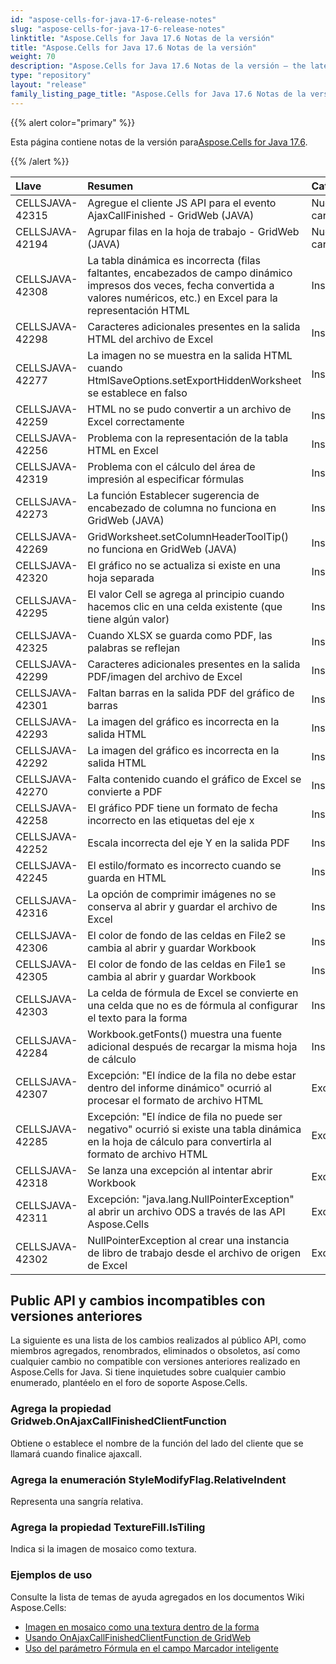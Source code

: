 ```yaml
---
id: "aspose-cells-for-java-17-6-release-notes"
slug: "aspose-cells-for-java-17-6-release-notes"
linktitle: "Aspose.Cells for Java 17.6 Notas de la versión"
title: "Aspose.Cells for Java 17.6 Notas de la versión"
weight: 70
description: "Aspose.Cells for Java 17.6 Notas de la versión – the latest updates and fixes."
type: "repository"
layout: "release"
family_listing_page_title: "Aspose.Cells for Java 17.6 Notas de la versión"
---
```

{{% alert color="primary" %}} 

 Esta página contiene notas de la versión para[Aspose.Cells for Java 17.6](https://releases.aspose.com/cells/java/new-releases/aspose.cells-for-java-17.6/).

{{% /alert %}} 

|**Llave**|**Resumen**|**Categoría**|
|:- |:- |:- |
|CELLSJAVA-42315|Agregue el cliente JS API para el evento AjaxCallFinished - GridWeb (JAVA)|Nueva caracteristica|
|CELLSJAVA-42194|Agrupar filas en la hoja de trabajo - GridWeb (JAVA)|Nueva caracteristica|
|CELLSJAVA-42308|La tabla dinámica es incorrecta (filas faltantes, encabezados de campo dinámico impresos dos veces, fecha convertida a valores numéricos, etc.) en Excel para la representación HTML|Insecto|
|CELLSJAVA-42298|Caracteres adicionales presentes en la salida HTML del archivo de Excel|Insecto|
|CELLSJAVA-42277|La imagen no se muestra en la salida HTML cuando HtmlSaveOptions.setExportHiddenWorksheet se establece en falso|Insecto|
|CELLSJAVA-42259|HTML no se pudo convertir a un archivo de Excel correctamente|Insecto|
|CELLSJAVA-42256|Problema con la representación de la tabla HTML en Excel|Insecto|
|CELLSJAVA-42319|Problema con el cálculo del área de impresión al especificar fórmulas|Insecto|
|CELLSJAVA-42273|La función Establecer sugerencia de encabezado de columna no funciona en GridWeb (JAVA)|Insecto|
|CELLSJAVA-42269|GridWorksheet.setColumnHeaderToolTip() no funciona en GridWeb (JAVA)|Insecto|
|CELLSJAVA-42320|El gráfico no se actualiza si existe en una hoja separada|Insecto|
|CELLSJAVA-42295|El valor Cell se agrega al principio cuando hacemos clic en una celda existente (que tiene algún valor)|Insecto|
|CELLSJAVA-42325|Cuando XLSX se guarda como PDF, las palabras se reflejan|Insecto|
|CELLSJAVA-42299|Caracteres adicionales presentes en la salida PDF/imagen del archivo de Excel|Insecto|
|CELLSJAVA-42301|Faltan barras en la salida PDF del gráfico de barras|Insecto|
|CELLSJAVA-42293|La imagen del gráfico es incorrecta en la salida HTML|Insecto|
|CELLSJAVA-42292|La imagen del gráfico es incorrecta en la salida HTML|Insecto|
|CELLSJAVA-42270|Falta contenido cuando el gráfico de Excel se convierte a PDF|Insecto|
|CELLSJAVA-42258|El gráfico PDF tiene un formato de fecha incorrecto en las etiquetas del eje x|Insecto|
|CELLSJAVA-42252|Escala incorrecta del eje Y en la salida PDF|Insecto|
|CELLSJAVA-42245|El estilo/formato es incorrecto cuando se guarda en HTML|Insecto|
|CELLSJAVA-42316|La opción de comprimir imágenes no se conserva al abrir y guardar el archivo de Excel|Insecto|
|CELLSJAVA-42306|El color de fondo de las celdas en File2 se cambia al abrir y guardar Workbook|Insecto|
|CELLSJAVA-42305|El color de fondo de las celdas en File1 se cambia al abrir y guardar Workbook|Insecto|
|CELLSJAVA-42303|La celda de fórmula de Excel se convierte en una celda que no es de fórmula al configurar el texto para la forma|Insecto|
|CELLSJAVA-42284|Workbook.getFonts() muestra una fuente adicional después de recargar la misma hoja de cálculo|Insecto|
|CELLSJAVA-42307|Excepción: "El índice de la fila no debe estar dentro del informe dinámico" ocurrió al procesar el formato de archivo HTML|Excepción|
|CELLSJAVA-42285|Excepción: "El índice de fila no puede ser negativo" ocurrió si existe una tabla dinámica en la hoja de cálculo para convertirla al formato de archivo HTML|Excepción|
|CELLSJAVA-42318|Se lanza una excepción al intentar abrir Workbook|Excepción|
|CELLSJAVA-42311|Excepción: "java.lang.NullPointerException" al abrir un archivo ODS a través de las API Aspose.Cells|Excepción|
|CELLSJAVA-42302|NullPointerException al crear una instancia de libro de trabajo desde el archivo de origen de Excel|Excepción|
## **Public API y cambios incompatibles con versiones anteriores**
La siguiente es una lista de los cambios realizados al público API, como miembros agregados, renombrados, eliminados o obsoletos, así como cualquier cambio no compatible con versiones anteriores realizado en Aspose.Cells for Java. Si tiene inquietudes sobre cualquier cambio enumerado, plantéelo en el foro de soporte Aspose.Cells.
### **Agrega la propiedad Gridweb.OnAjaxCallFinishedClientFunction**
Obtiene o establece el nombre de la función del lado del cliente que se llamará cuando finalice ajaxcall.
### **Agrega la enumeración StyleModifyFlag.RelativeIndent**
Representa una sangría relativa.
### **Agrega la propiedad TextureFill.IsTiling**
Indica si la imagen de mosaico como textura.


### **Ejemplos de uso**
Consulte la lista de temas de ayuda agregados en los documentos Wiki Aspose.Cells:

- [Imagen en mosaico como una textura dentro de la forma](https://docs.aspose.com/cells/es/java/tile-picture-as-a-texture-inside-the-shape/)
- [Usando OnAjaxCallFinishedClientFunction de GridWeb](https://docs.aspose.com/cells/es/java/using-onajaxcallfinishedclientfunction-of-gridweb/)
- [Uso del parámetro Fórmula en el campo Marcador inteligente](https://docs.aspose.com/cells/es/java/using-formula-parameter-in-smart-marker-field/)
